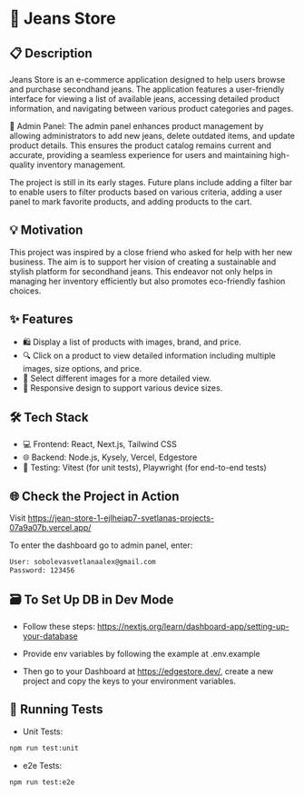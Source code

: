 # 👖 Jeans Store

## 📋 Description

Jeans Store is an e-commerce application designed to help users browse and purchase secondhand jeans. The application features a user-friendly interface for viewing a list of available jeans, accessing detailed product information, and navigating between various product categories and pages.

🔧 Admin Panel: The admin panel enhances product management by allowing administrators to add new jeans, delete outdated items, and update product details. This ensures the product catalog remains current and accurate, providing a seamless experience for users and maintaining high-quality inventory management.

The project is still in its early stages. Future plans include adding a filter bar to enable users to filter products based on various criteria, adding a user panel to mark favorite products, and adding products to the cart.

## 💡 Motivation
This project was inspired by a close friend who asked for help with her new business. The aim is to support her vision of creating a sustainable and stylish platform for secondhand jeans. This endeavor not only helps in managing her inventory efficiently but also promotes eco-friendly fashion choices. 

## ✨ Features

- 🛍️ Display a list of products with images, brand, and price.
- 🔍 Click on a product to view detailed information including multiple images, size options, and price.
- 📸 Select different images for a more detailed view.
- 📱 Responsive design to support various device sizes.

## 🛠 Tech Stack
- 💻 Frontend: React, Next.js, Tailwind CSS
- 🌐 Backend: Node.js, Kysely, Vercel, Edgestore
- 🧪 Testing: Vitest (for unit tests), Playwright (for end-to-end tests)


## 🌐 Check the Project in Action

Visit https://jean-store-1-ejlheiap7-svetlanas-projects-07a9a07b.vercel.app/

To enter the dashboard go to admin panel, enter: 
 ```bash
User: sobolevasvetlanaalex@gmail.com
Password: 123456
```



## 🗃️ To Set Up DB in Dev Mode

- Follow these steps: https://nextjs.org/learn/dashboard-app/setting-up-your-database

- Provide env variables by following the example at .env.example

- Then go to your Dashboard at https://edgestore.dev/, create a new project and copy the keys to your environment variables.


## 🧪 Running Tests

* Unit Tests:

 ```bash
npm run test:unit
```
* e2e Tests:

 ```bash
npm run test:e2e

```

